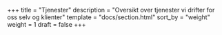 +++
title = "Tjenester"
description = "Oversikt over tjenester vi drifter for oss selv og klienter"
template = "docs/section.html"
sort_by = "weight"
weight = 1
draft = false
+++
